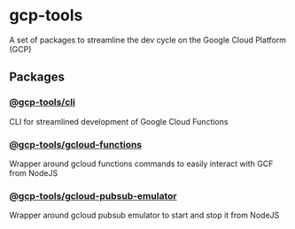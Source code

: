 # gcp-tools

A set of packages to streamline the dev cycle on the Google Cloud Platform (GCP)

## Packages

### [@gcp-tools/cli](./packages/cli)

CLI for streamlined development of Google Cloud Functions

### [@gcp-tools/gcloud-functions](./packages/gcloud-functions)

Wrapper around gcloud functions commands to easily interact with GCF from NodeJS

### [@gcp-tools/gcloud-pubsub-emulator](./packages/gcloud-pubsub-emulator)

Wrapper around gcloud pubsub emulator to start and stop it from NodeJS
